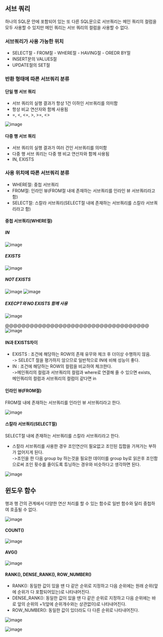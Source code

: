 ## 서브 쿼리          
하나의 SQL문 안에 포함되어 있는 또 다른 SQL문으로 서브쿼리는 메인 쿼리의 컬럼을 모두 사용할 수 있지만 메인 쿼리는 서브 쿼리의 컬럼을 사용할 수 없다.

### 서브쿼리가 사용 가능한 위치 
- SELECT절 - FROM절 - WHERE절 - HAVING절 - OREDR BY절
- INSERT문의 VALUES절 
- UPDATE절의 SET절  

### 반환 형태에 따른 서브쿼리 분류 
#### 단일 행 서브 쿼리 
- 서브 쿼리의 실행 결과가 항상 1건 이하인 서브쿼리를 의미함
- 항상 비교 연산자와 함께 사용됨
- =, <, <=, >, >=, <> 

![image](https://user-images.githubusercontent.com/122864238/225259845-9febb083-5a0e-453a-81fe-3ce715b5b01b.png)

#### 다중 행 서브 쿼리 
- 서브 쿼리의 실행 결과가 여러 건인 서브쿼리를 의미함
- 다중 행 서브 쿼리는 다중 행 비교 연산자와 함께 사용됨
- IN, EXISTS 

### 사용 위치에 따른 서브쿼리 분류
- WHERE절: 중첩 서브쿼리 
- FROM절: 인라인 뷰(FROM절 내에 존재하는 서브쿼리를 인라인 뷰 서브쿼리라고 함)
- SELECT절: 스칼라 서브쿼리(SELECT절 내에 존재하는 서브쿼리를 스칼라 서브쿼리라고 함)

#### 중첩 서브쿼리(WHERE절)
##### IN

![image](https://user-images.githubusercontent.com/122864238/225260895-d22c97b9-ac07-4b21-9fdd-852c8249bbcd.png)

##### EXISTS   

![image](https://user-images.githubusercontent.com/122864238/225261552-13b7e7bf-55ca-4fe2-9b4f-4a9132fe51e2.png)

##### NOT EXISTS          

![image](https://user-images.githubusercontent.com/122864238/225506488-8c03640c-8aa3-4cfe-b2b4-f296bd4c1cc6.png)
![image](https://user-images.githubusercontent.com/122864238/225506693-c09d4136-e564-40ce-a6e8-bdfce3b2002d.png)

##### EXECPT와 NO EXISTS 함께 사용         

![image](https://user-images.githubusercontent.com/122864238/225507723-135ac973-df68-4ae5-adef-aace89649f66.png)

@@@@@@@@@@@@@@@@@@@@@@@@@@@@@@@@@@@
![image](https://user-images.githubusercontent.com/122864238/225263038-7e4aca38-70a6-4999-99a5-e333043cd1f4.png)

#### IN과 EXISTS차이
- EXISTS : 조건에 해당하는 ROW의 존재 유무와 체크 후 더이상 수행하지 않음.           
-> SELECT 절을 평가하지 않으므로 일반적으로 IN에 비해 성능이 좋다.
- IN : 조건에 해당하는 ROW의 컬럼을 비교하여 체크한다.           
->메인쿼리의 컬럼과 서브쿼리의 컬럼과 where로 연결해 줄 수 있으면 exists,          
메인쿼리의 컬럼과 서브쿼리의 컬럼이 같다면 in

#### 인라인 뷰(FROM절)         
FROM절 내에 존재하는 서브쿼리를 인라인 뷰 서브쿼리라고 한다.    

![image](https://user-images.githubusercontent.com/122864238/225519747-d17e8ffc-408a-48da-88ee-75dbd760c073.png)

#### 스칼라 서브쿼리(SELECT절)        
SELECT절 내에 존재하는 서브쿼리를 스칼라 서브쿼리라고 한다.        
- 스칼라 서브쿼리를 사용한 경우 조인연산이 필요없고 조인된 집합을 가져가는 부하가 없어지게 된다.                 
->조인을 한 다음 group by 하는것을 필요한 데이터를 group by로 읽은후 조인함으로써 조인 횟수를 줄이도록 튜닝하는 경우와 비슷하다고 생각하면 된다.  

![image](https://user-images.githubusercontent.com/122864238/225520821-d830d913-a22f-4fef-b2c9-c7ae8eacd4db.png)

## 윈도우 함수       
행과 행 간의 관계에서 다양한 연산 처리를 할 수 있는 함수로 일반 함수와 달리 중첩하여 호출될 수 없다.        

![image](https://user-images.githubusercontent.com/122864238/225528446-41c2fe13-a2c0-4ca7-8a4f-736abc55b92c.png)

#### COUNT()

![image](https://user-images.githubusercontent.com/122864238/225529756-8bc5df20-25c7-48ad-9b60-c44bcff5794b.png)


#### AVG()

![image](https://user-images.githubusercontent.com/122864238/225539853-d467fd06-cac6-4320-8c43-31fb075f00e3.png)

#### RANK(), DENSE_RANK(), ROW_NUMBER()

- RANK(): 동일한 값이 있을 땐 다 같은 순위로 지정하고 다음 순위에는 원래 순위(앞에 순위가 다 포함되어있는)로 나타내어진다.
- DENSE_RANK(): 동일한 값이 있을 땐 다 같은 순위로 지정하고 다음 순위에는 바로 앞의 순위의 +1(앞에 순위개수와는 상관없이)로 나타내어진다.
- ROW_NUMBER(): 동일한 값이 있더라도 다 다른 순위로 나타내어진다.


![image](https://user-images.githubusercontent.com/122864238/225541155-64518ab4-937e-47e6-9264-2b332ed097a1.png)


![image](https://user-images.githubusercontent.com/122864238/225541207-e8e63e26-d734-41b0-8290-92a4b846f81e.png)


